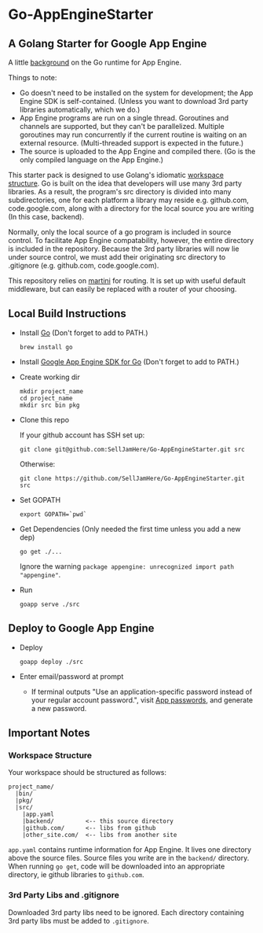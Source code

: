 # Go-AppEngineStarter
## A Golang Starter for Google App Engine
 
A little [background](http://blog.golang.org/go-and-google-app-engine) on the Go runtime for App Engine.

Things to note:

* Go doesn't need to be installed on the system for development; the App Engine SDK is self-contained. (Unless you want to download 3rd party libraries automatically, which we do.)
* App Engine programs are run on a single thread. Goroutines and channels are supported, but they can't be parallelized. Multiple goroutines may run concurrently if the current routine is waiting on an external resource. (Multi-threaded support is expected in the future.)
* The source is uploaded to the App Engine and compiled there. (Go is the only compiled language on the App Engine.)

This starter pack is designed to use Golang's idiomatic [workspace structure](http://golang.org/doc/code.html#Workspaces). Go is built on the idea that developers will use many 3rd party libraries. As a result, the program's src directory is divided into many subdirectories, one for each platform a library may reside e.g. github.com, code.google.com, along with a directory for the local source you are writing (In this case, backend).

Normally, only the local source of a go program is included in source control. To facilitate App Engine compatability, however, the entire directory is included in the repository. Because the 3rd party libraries will now lie under source control, we must add their originating src directory to .gitignore (e.g. github.com, code.google.com).

This repository relies on [martini](https://github.com/go-martini/martini) for routing. It is set up with useful default middleware, but can easily be replaced with a router of your choosing.

## Local Build Instructions


* Install [Go](http://golang.org/doc/install) (Don't forget to add to PATH.)
  
  ```
  brew install go
  ```
  
* Install [Google App Engine SDK for Go](https://developers.google.com/appengine/downloads) (Don't forget to add to PATH.)

* Create working dir

  ```
  mkdir project_name
  cd project_name
  mkdir src bin pkg
  ```

* Clone this repo
  
  If your github account has SSH set up:
  ```
  git clone git@github.com:SellJamHere/Go-AppEngineStarter.git src
  ```

  Otherwise:
  ```
  git clone https://github.com/SellJamHere/Go-AppEngineStarter.git src
  ```

* Set GOPATH

  ```
  export GOPATH=`pwd`
  ```

* Get Dependencies (Only needed the first time unless you add a new dep)

  ```
  go get ./...
  ```
  Ignore the warning `package appengine: unrecognized import path "appengine"`.

* Run

  ```
  goapp serve ./src
  ```

## Deploy to Google App Engine

* Deploy

  ```
  goapp deploy ./src
  ```

* Enter email/password at prompt
  * If terminal outputs "Use an application-specific password instead of your regular account password.", visit [App passwords](https://security.google.com/settings/security/apppasswords), and generate a new password.


## Important Notes

### Workspace Structure

Your workspace should be structured as follows:

```
project_name/
  |bin/
  |pkg/
  |src/
    |app.yaml
    |backend/         <-- this source directory
    |github.com/      <-- libs from github
    |other_site.com/  <-- libs from another site
```

`app.yaml` contains runtime information for App Engine. It lives one directory above the source files. Source files you write are in the `backend/` directory. When running `go get`, code will be downloaded into an appropriate directory, ie github libraries to `github.com`. 

### 3rd Party Libs and .gitignore

Downloaded 3rd party libs need to be ignored. Each directory containing 3rd party libs must be added to `.gitignore`.

